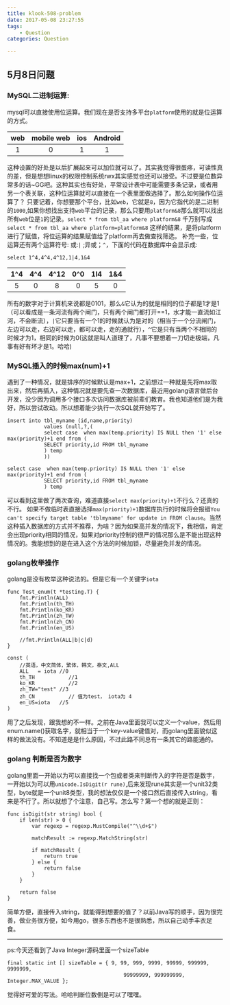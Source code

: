 ```yaml
---
title: klook-508-problem
date: 2017-05-08 23:27:55
tags:
	- Question
categories: Question

---
```


## 5月8日问题

### MySQL二进制运算:
mysql可以直接使用位运算。我们现在是否支持多平台`platform`使用的就是位运算的方式。

|web|mobile web|ios|Android|
|:---:|:------:|:---:|:----:|
|1|0|1|1

这种设置的好处是以后扩展起来可以加位就可以了。其实我觉得很蛋疼，可读性真的差，但是想想linux的权限控制系统rwx其实感觉也还可以接受。不过要是位数异常多的话~GG吧。这种其实也有好处，平常设计表中可能需要多条记录，或者用另一个表关联，这种位运算就可以直接在一个表里面做选择了。那么如何操作位运算了？ 只要记着，你想要那个平台，比如`web`，它就是`8`，因为它指代的是二进制的`1000`,如果你想找出支持`web`平台的记录，那么只要用`platform&8`那么就可以找出所有`web`位是`1`的记录。`select * from tbl_aa where platform&8` 千万别写成`select * from tbl_aa where platform=platform&8` 这样的结果，是将platform进行了赋值，将位运算的结果赋值给了platform再去做查找筛选。<!--more-->
补充一些，位运算还有两个运算符号: 或:`|` ;异或；`^`，下面的代码在数据库中会显示成:
```
select 1^4,4^4,4^12,1|4,1&4
```

|1^4|4^4|4^12|0^0|1l4|1&4|
|:---:|:---:|:----:|:----:|:----:|:----:|
|5|0|8|0|5|0|

所有的数字对于计算机来说都是0101，那么`&`它认为的就是相同的位子都是1才是1（可以看成是一条河流有两个闸门，只有两个闸门都打开==1，水才能一直流如江河，不会断流），`|`它只要当有一个1的时候就认为是对的（相当于一个分流闸门，左边可以走，右边可以走，都可以走，走的通就行），`^`它是只有当两个不相同的时候才为1，相同的时候为0(这就是叫人道理了，凡事不要想着一刀切走极端，凡事有好有坏才是1。哈哈)


### MySQL插入的时候max(num)+1
遇到了一种情况，就是排序的时候默认是max+1，之前想过一种就是先将max取出来，然后再插入，这种情况就是要先查一次数据库，最近用golang语言做后台开发，没少因为调用多个接口多次访问数据库被前辈们教育。我也知道他们是为我好，所以尝试改动。所以想着能少执行一次SQL就开始写了。

```
insert into tbl_myname (id,name,priority)
			values (null,?,(
			select case  when max(temp.priority) IS NULL then '1' else max(priority)+1 end from (
			SELECT priority,id FROM tbl_myname
			) temp
			))
```
```
select case  when max(temp.priority) IS NULL then '1' else max(priority)+1 end from (
			SELECT priority,id FROM tbl_myname
			) temp
```
可以看到这里做了两次查询，难道直接`select max(priority)+1`不行么？还真的不行。 如果不做临时表直接选择`max(priority)+1`数据库执行的时候将会报错`You can't specify target table 'tblmyname' for update in FROM clause`。当然这种插入数据库的方式并不推荐，为啥？因为如果高并发的情况下，我相信，肯定会出现priority相同的情况，如果对priority控制的很严的情况那么是不能出现这种情况的。我能想到的是在进入这个方法的时候加锁，尽量避免并发的情况。

### golang枚举操作
golang是没有枚举这种说法的。但是它有一个关键字`iota`

```
func Test_enum(t *testing.T) {
	fmt.Println(ALL)
	fmt.Println(th_TH)
	fmt.Println(ko_KR)
	fmt.Println(zh_TW)
	fmt.Println(zh_CN)
	fmt.Println(en_US)

	//fmt.Println(ALL|b|c|d)
}

const (
	//英语，中文简体，繁体，韩文，泰文,ALL
	ALL   = iota //0
	th_TH 			//1
	ko_KR 			//2
	zh_TW="test" //3
	zh_CN			// 值为test， iota为 4
	en_US=iota   //5
)

```
用了之后发现，跟我想的不一样。之前在Java里面我可以定义一个value，然后用enum.name()获取名字，就相当于一个key-value键值对，而golang里面貌似这样的做法没有。不知道是是什么原因，不过此路不同总有一条其它的路能通的。

### golang 判断是否为数字
golang里面一开始以为可以直接找一个包或者类来判断传入的字符是否是数字，一开始以为可以用`unicode.IsDigit(r rune)`,后来发现rune其实是一个unit32类型，byte就是一个unit8类型，我的想法仅仅是一个接口然后直接传入string，看来是不行了。所以就想了个注意，自己写。怎么写？第一个想的就是正则：

```
func isDigit(str string) bool {
	if len(str) > 0 {
		var regexp = regexp.MustCompile("^\\d+$")

		matchResult := regexp.MatchString(str)

		if matchResult {
			return true
		} else {
			return false
		}
	}

	return false
}

```

简单方便，直接传入string，就能得到想要的值了？以前Java写的顺手，因为很完善，做业务很方便，如今用go，很多东西也不是很熟悉，所以自己动手丰衣足食。


-------
ps:今天还看到了Java Integer源码里面一个sizeTable
```
final static int [] sizeTable = { 9, 99, 999, 9999, 99999, 999999, 9999999,
                                      99999999, 999999999, Integer.MAX_VALUE };
```
觉得好可爱的写法。哈哈判断位数倒是可以了嘿嘿。
